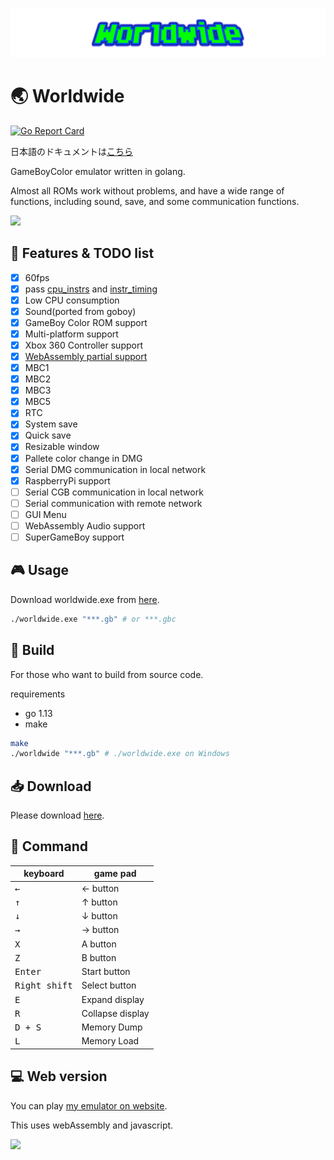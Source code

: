 ![logo](./logo.png)

# 🌏 Worldwide
[![Go Report Card](https://goreportcard.com/badge/github.com/Akatsuki-py/Worldwide)](https://goreportcard.com/report/github.com/Akatsuki-py/Worldwide)

日本語のドキュメントは[こちら](./README.ja.md)

GameBoyColor emulator written in golang.  

Almost all ROMs work without problems, and have a wide range of functions, including sound, save, and some communication functions. 


<img src="https://imgur.com/rCduRUc.gif">

## 🚩 Features & TODO list
- [x] 60fps
- [x] pass [cpu_instrs](https://github.com/retrio/gb-test-roms/tree/master/cpu_instrs) and [instr_timing](https://github.com/retrio/gb-test-roms/tree/master/instr_timing)
- [x] Low CPU consumption
- [x] Sound(ported from goboy)
- [x] GameBoy Color ROM support
- [x] Multi-platform support
- [x] Xbox 360 Controller support
- [x] [WebAssembly partial support](https://akatsuki-py.github.io/Worldwide/wasm.html)
- [x] MBC1
- [x] MBC2
- [x] MBC3
- [x] MBC5
- [x] RTC
- [x] System save
- [x] Quick save
- [x] Resizable window
- [x] Pallete color change in DMG
- [x] Serial DMG communication in local network
- [x] RaspberryPi support
- [ ] Serial CGB communication in local network
- [ ] Serial communication with remote network
- [ ] GUI Menu 
- [ ] WebAssembly Audio support
- [ ] SuperGameBoy support

## 🎮 Usage

Download worldwide.exe from [here](https://github.com/Akatsuki-py/Worldwide/releases).

```sh
./worldwide.exe "***.gb" # or ***.gbc
```

## 🔨 Build

For those who want to build from source code.

requirements
- go 1.13
- make

```sh
make
./worldwide "***.gb" # ./worldwide.exe on Windows
```

## 📥 Download

Please download [here](https://github.com/Akatsuki-py/Worldwide/releases).

## 📄 Command 

| keyboard             | game pad      |
| -------------------- | ------------- |
| <kbd>&larr;</kbd>    | &larr; button |
| <kbd>&uarr;</kbd>    | &uarr; button |
| <kbd>&darr;</kbd>    | &darr; button |
| <kbd>&rarr;</kbd>    | &rarr; button |
| <kbd>X</kbd>         | A button      |
| <kbd>Z</kbd>         | B button      |
| <kbd>Enter</kbd>     | Start button  |
| <kbd>Right shift</kbd> | Select button |
| <kbd>E</kbd>         | Expand display  |
| <kbd>R</kbd>         | Collapse display |
| <kbd>D + S</kbd>     | Memory Dump  |
| <kbd>L</kbd>         | Memory Load |

## 💻 Web version

You can play [my emulator on website](https://akatsuki-py.github.io/Worldwide/).

This uses webAssembly and javascript.

<img src="https://imgur.com/7ZJxQIu.png">
